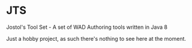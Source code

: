 # JTS
Jostol's Tool Set - A set of WAD Authoring tools written in Java 8

Just a hobby project, as such there's nothing to see here at the moment.